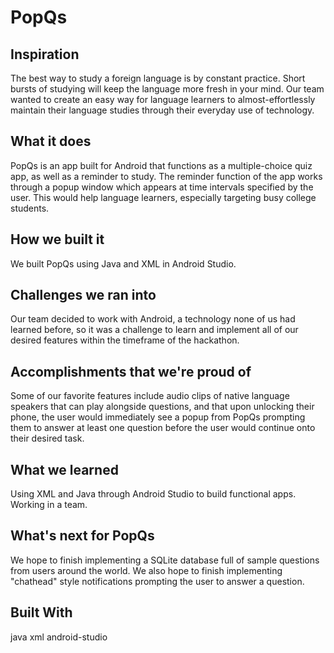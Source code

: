 # PopQs

## Inspiration
The best way to study a foreign language is by constant practice. Short bursts of studying will keep the language more fresh in your mind. Our team wanted to create an easy way for language learners to almost-effortlessly maintain their language studies through their everyday use of technology.

## What it does
PopQs is an app built for Android that functions as a multiple-choice quiz app, as well as a reminder to study. The reminder function of the app works through a popup window which appears at time intervals specified by the user. This would help language learners, especially targeting busy college students.

## How we built it
We built PopQs using Java and XML in Android Studio.

## Challenges we ran into
Our team decided to work with Android, a technology none of us had learned before, so it was a challenge to learn and implement all of our desired features within the timeframe of the hackathon.

## Accomplishments that we're proud of
Some of our favorite features include audio clips of native language speakers that can play alongside questions, and that upon unlocking their phone, the user would immediately see a popup from PopQs prompting them to answer at least one question before the user would continue onto their desired task.

## What we learned
Using XML and Java through Android Studio to build functional apps. Working in a team.

## What's next for PopQs
We hope to finish implementing a SQLite database full of sample questions from users around the world. We also hope to finish implementing "chathead" style notifications prompting the user to answer a question.

## Built With
java
xml
android-studio
